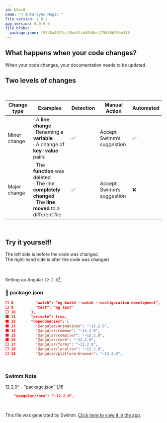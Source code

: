 ```yaml
---
id: b5ac0
name: "🦄 Auto-Sync Magic "
file_version: 1.0.2
app_version: 0.9.9-6
file_blobs:
  package.json: f5948a8527cc15ed3fcb0948ec179658b704e346
---
```


## What happens when your code changes?

When your code changes, your documentation needs to be updated.




## Two levels of changes

<br/>

|Change type |Examples                                                                                                           |Detection|Manual Action                 |Automated|
|------------|-------------------------------------------------------------------------------------------------------------------|---------|------------------------------|---------|
|Minor change|· A **line change**  <br>· Renaming a **variable**  <br>· A change of **key-value** pairs                          |✅        |Accept Swimm’s  <br>suggestion|✅        |
|Major change|· The **function** was deleted  <br>· The line **completely changed**  <br>· The **line moved** to a different file|✅        |Accept Swimm’s  <br>suggestion|❌        |

<br/>

## Try it yourself!

The left side is before the code was changed,  
The right-hand side is after the code was changed




<br/>

Setting up Angular `12.2.0`[<sup id="hykT2">↓</sup>](#f-hykT2)
<!-- NOTE-swimm-snippet: the lines below link your snippet to Swimm -->
### 📄 package.json
```json
⬜ 8          "watch": "ng build --watch --configuration development",
⬜ 9          "test": "ng test"
⬜ 10       },
🟩 11       "private": true,
🟩 12       "dependencies": {
🟩 13         "@angular/animations": "~12.2.0",
🟩 14         "@angular/common": "~12.2.0",
🟩 15         "@angular/compiler": "~12.2.0",
🟩 16         "@angular/core": "~12.2.0",
⬜ 17         "@angular/forms": "~12.2.0",
⬜ 18         "@angular/localize": "~12.2.0",
⬜ 19         "@angular/platform-browser": "~12.2.0",
```

<br/>

<!-- THIS IS AN AUTOGENERATED SECTION. DO NOT EDIT THIS SECTION DIRECTLY -->
### Swimm Note

<span id="f-hykT2">12.2.0</span>[^](#hykT2) - "package.json" L16
```json
    "@angular/core": "~12.2.0",
```

<br/>

This file was generated by Swimm. [Click here to view it in the app](http://localhost:5000/repos/Z2l0aHViJTNBJTNBcHJvcGVydHktbGlzdGluZy1zYW5kYm94JTNBJTNBc3dpbW1pbw==/docs/b5ac0).
